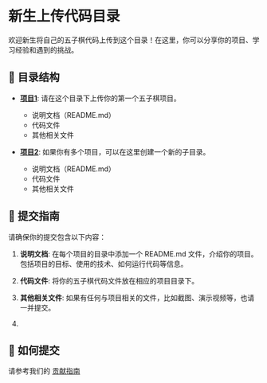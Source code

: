 # 新生上传代码目录

欢迎新生将自己的五子棋代码上传到这个目录！在这里，你可以分享你的项目、学习经验和遇到的挑战。

## 📂 目录结构

- **[项目1](项目1/)**: 请在这个目录下上传你的第一个五子棋项目。
  - 说明文档（README.md）
  - 代码文件
  - 其他相关文件

- **[项目2](项目2/)**: 如果你有多个项目，可以在这里创建一个新的子目录。
  - 说明文档（README.md）
  - 代码文件
  - 其他相关文件

## 📑 提交指南

请确保你的提交包含以下内容：

1. **说明文档**: 在每个项目的目录中添加一个 README.md 文件，介绍你的项目。包括项目的目标、使用的技术、如何运行代码等信息。

2. **代码文件**: 将你的五子棋代码文件放在相应的项目目录下。

3. **其他相关文件**: 如果有任何与项目相关的文件，比如截图、演示视频等，也请一并提交。

4.

## 📖 如何提交

请参考我们的 [贡献指南](../CONTRIBUTING.md)